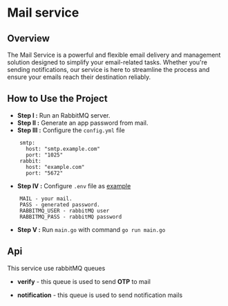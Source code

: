 # Mail service

## Overview

The Mail Service is a powerful and flexible email delivery and management solution designed to simplify your email-related tasks. Whether you're sending notifications, our service is here to streamline the process and ensure your emails reach their destination reliably.

## How to Use the Project

- **Step I :** Run an RabbitMQ server.
- **Step II :** Generate an app password from mail.
- **Step III :** Configure the `config.yml` file
```
	smtp:
	  host: "smtp.example.com"
	  port: "1025"
	rabbit:
	  host: "example.com"
	  port: "5672"
```
- **Step IV :** Configure `.env` file as [example](https://github.com/catness812/e-petitions-project/blob/master/mail_service/.env.example)
```
	MAIL - your mail.
	PASS - generated password.
	RABBITMQ_USER - rabbitMQ user
	RABBITMQ_PASS - rabbitMQ password
```
- **Step V :** Run `main.go` with command `go run main.go`

## Api

This service use rabbitMQ queues
- **verify** - this queue is used to send **OTP** to mail

- **notification** - this queue is used to send notification mails
